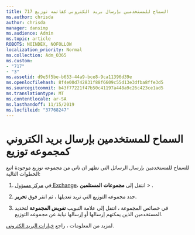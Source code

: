 ```yaml
---
title: 717 السماح للمستخدمين بإرسال بريد الكتروني كقائمه توزيع
ms.author: chrisda
author: chrisda
manager: dansimp
ms.audience: Admin
ms.topic: article
ROBOTS: NOINDEX, NOFOLLOW
localization_priority: Normal
ms.collection: Adm_O365
ms.custom:
- "717"
- "3"
ms.assetid: d9e5f5be-b653-44a9-bce8-9ca11396d39e
ms.openlocfilehash: 8f4e00d742831f88f6609c55d13e3dfba8ffe3d5
ms.sourcegitcommit: b43f77221f47b50c41197a448a9c26c423ce1ad5
ms.translationtype: MT
ms.contentlocale: ar-SA
ms.lasthandoff: 11/15/2019
ms.locfileid: "37768247"
---
```

# <a name="allow-users-to-send-email-as-a-distribution-group"></a>السماح للمستخدمين بإرسال بريد الكتروني كمجموعه توزيع

للسماح للمستخدمين بإرسال الرسائل التي تظهر ان تاتي من مجموعه توزيع موجودة اتبع الخطوات التالية:

1. في [مركز مسؤول Exchange](https://outlook.office365.com/ecp/)، انتقل إلى **مجموعات** **المستلمين** \> .

2. حدد مجموعه التوزيع التي تريد تعديلها ، ثم انقر فوق **تحرير**.

3. في خصائص المجموعة ، انتقل إلى علامة التبويب **تفويض المجموعة** لتحديد المستخدمين الذين يمكنهم إرسالها أو إرسالها نيابة عن مجموعه التوزيع.

لمزيد من المعلومات ، راجع [خيارات البريد الكتروني](https://technet.microsoft.com/library/bb124513.aspx#groupdelegation).

